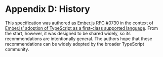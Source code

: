 # Appendix D: History

This specification was authored as [Ember.js RFC #0730][RFC #0730] in the context of [Ember.js’ adoption of TypeScript as a first-class supported language][RFC #0724]. From the start, however, it was designed to be shared widely, so its recommendations are intentionally general. The authors hope that these recommendations can be widely adopted by the broader TypeScript community.

[RFC #0724]: https://github.com/emberjs/rfcs/pull/724
[RFC #0730]: https://github.com/emberjs/rfcs/pull/730
